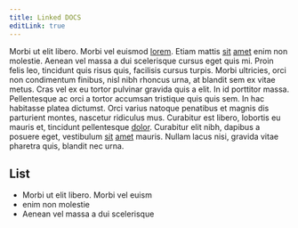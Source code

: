 ```yaml
---
title: Linked DOCS
editLink: true
---
```

<LinkedItems/>
<PresentationPage/>

Morbi ut elit libero. Morbi vel euismod [lorem](./lorem). Etiam mattis [sit](./sit) [amet](./amet) enim non molestie. Aenean vel massa a dui scelerisque cursus eget quis mi. Proin felis leo, tincidunt quis risus quis, facilisis cursus turpis. Morbi ultricies, orci non condimentum finibus, nisl nibh rhoncus urna, at blandit sem ex vitae metus. Cras vel ex eu tortor pulvinar gravida quis a elit. In id porttitor massa. Pellentesque ac orci a tortor accumsan tristique quis quis sem. In hac habitasse platea dictumst. Orci varius natoque penatibus et magnis dis parturient montes, nascetur ridiculus mus. Curabitur est libero, lobortis eu mauris et, tincidunt pellentesque [dolor](./dolor). Curabitur elit nibh, dapibus a posuere eget, vestibulum [sit](./sit) [amet](./amet) mauris. Nullam lacus nisi, gravida vitae pharetra quis, blandit nec urna.


## List
- Morbi ut elit libero. Morbi vel euism
- enim non molestie
- Aenean vel massa a dui scelerisque
